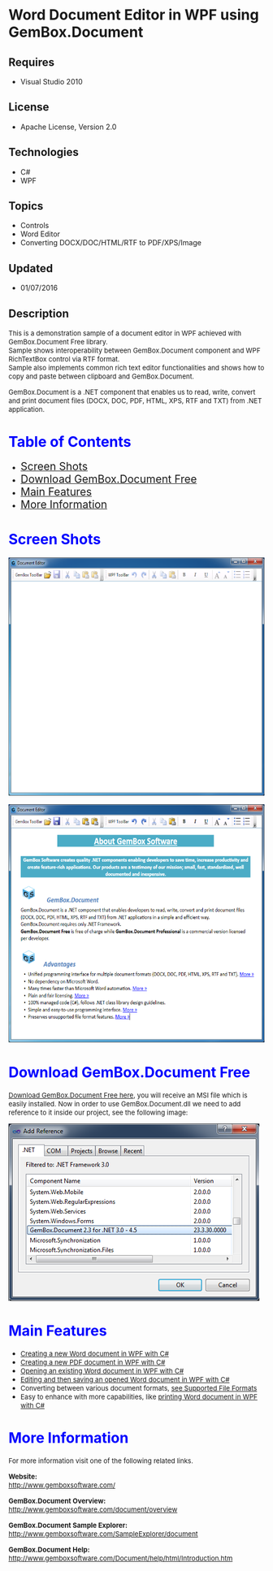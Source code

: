 # Word Document Editor in WPF using GemBox.Document
## Requires
- Visual Studio 2010
## License
- Apache License, Version 2.0
## Technologies
- C#
- WPF
## Topics
- Controls
- Word Editor
- Converting DOCX/DOC/HTML/RTF to PDF/XPS/Image
## Updated
- 01/07/2016
## Description

<p><span style="font-size:small">This is a demonstration sample of a document editor in WPF achieved with GemBox.Document Free library.<br>
Sample shows interoperability between GemBox.Document component and WPF RichTextBox control via RTF format.<br>
Sample also implements common rich text editor functionalities and shows how to copy and paste between clipboard and GemBox.Document.</span></p>
<p><span style="font-size:small">GemBox.Document is a .NET component that enables us to read, write, convert and print document files (DOCX, DOC, PDF, HTML, XPS, RTF and TXT) from .NET application.<br>
</span></p>
<h1><span style="color:#0000ff">Table of Contents</span></h1>
<ul>
<li><a href="#screen-shots"><span style="font-size:1.5em">Screen Shots</span></a>
</li><li><a href="#download-gembox-document"><span style="font-size:1.5em">Download GemBox.Document Free</span></a>
</li><li><a href="#main-features"><span style="font-size:1.5em">Main Features</span></a>
</li><li><a href="#more-information"><span style="font-size:1.5em">More Information</span></a>
</li></ul>
<h1 id="screen-shots"><span style="color:#0000ff">Screen Shots</span></h1>
<p><img id="122394" src="122394-documenteditorwpf.png" alt="" width="600" height="469"></p>
<p><img id="122395" src="122395-documenteditorwpf%20-%20open%20sample.png" alt="" width="600" height="469"></p>
<h1 id="download-gembox-document"><span style="color:#0000ff">Download GemBox.Document Free</span></h1>
<p><span style="font-size:small"><a href="http://www.gemboxsoftware.com/document/free-version">Download GemBox.Document Free here</a>, you will receive an MSI file which is easily installed. Now in order to use GemBox.Document.dll we need to add reference to
 it inside our project, see the following image:</span></p>
<p><span style="font-size:small"><img id="122396" src="122396-add%20reference.png" alt="" width="494" height="349"><br>
</span></p>
<h1 id="main-features"><span style="color:#0000ff">Main Features</span></h1>
<ul>
<li><a href="http://www.gemboxsoftware.com/document/articles/c-sharp-vb-net-create-write-word"><span style="font-size:small">Creating a new Word document in WPF with C#</span></a>
</li><li><span style="font-size:small"><a href="http://www.gemboxsoftware.com/document/articles/c-sharp-vb-net-create-pdf">Creating a new PDF document in WPF with C#</a><br>
</span></li><li><span style="font-size:small"><a href="http://www.gemboxsoftware.com/document/articles/c-sharp-vb-net-open-read-word">Opening an existing Word document in WPF with C#</a></span>
</li><li><span style="font-size:small"><a href="http://www.gemboxsoftware.com/document/articles/c-sharp-vb-net-edit-save-word">Editing and then saving an opened Word document in WPF with C#</a></span>
</li><li><span style="font-size:small">Converting between various document formats, <a href="http://www.gemboxsoftware.com/Document/help/html/Supported_File_Formats.htm">
see Supported File Formats</a></span> </li><li><span style="font-size:small">Easy to enhance with more capabilities, like <a href="http://www.gemboxsoftware.com/document/articles/c-sharp-vb-net-print-word">
printing Word document in WPF with C#</a></span> </li></ul>
<h1 id="more-information"><span style="color:#0000ff">More Information</span></h1>
<p><span style="font-size:small">For more information visit one of the following related links.</span></p>
<p><span style="font-size:small"><strong>Website:<br>
</strong></span><span style="font-size:small"><a href="http://www.gemboxsoftware.com/">http://www.gemboxsoftware.com/</a></span></p>
<p><strong><span style="font-size:small">GemBox.Document&nbsp;</span></strong><span style="font-size:small"><strong>Overview:</strong><br>
<a href="http://www.gemboxsoftware.com/document/overview">http://www.gemboxsoftware.com/document/overview</a></span></p>
<p><strong><span style="font-size:small">GemBox.Document&nbsp;</span></strong><span style="font-size:small"><strong>Sample Explorer:</strong><br>
</span><span style="font-size:small"><a href="http://www.gemboxsoftware.com/SampleExplorer/document">http://www.gemboxsoftware.com/SampleExplorer/document</a></span></p>
<p><span style="font-size:small"><strong>GemBox.Document Help:</strong><br>
<a href="http://www.gemboxsoftware.com/Document/help/html/Introduction.htm">http://www.gemboxsoftware.com/Document/help/html/Introduction.htm</a></span></p>
